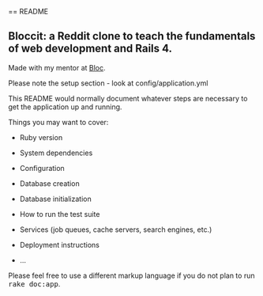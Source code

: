 == README

## Bloccit: a Reddit clone to teach the fundamentals of web development and Rails 4.

Made with my mentor at [Bloc](http://bloc.io).

Please note the setup section - look at config/application.yml


This README would normally document whatever steps are necessary to get the
application up and running.

Things you may want to cover:

* Ruby version

* System dependencies

* Configuration

* Database creation

* Database initialization

* How to run the test suite

* Services (job queues, cache servers, search engines, etc.)

* Deployment instructions

* ...


Please feel free to use a different markup language if you do not plan to run
<tt>rake doc:app</tt>.
